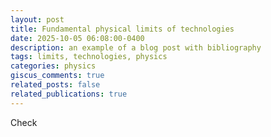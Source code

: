 ```yaml
---
layout: post
title: Fundamental physical limits of technologies
date: 2025-10-05 06:08:00-0400
description: an example of a blog post with bibliography
tags: limits, technologies, physics
categories: physics
giscus_comments: true
related_posts: false
related_publications: true
---
```


Check
